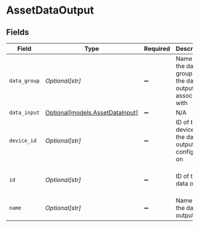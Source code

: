 # AssetDataOutput


## Fields

| Field                                                          | Type                                                           | Required                                                       | Description                                                    | Example                                                        |
| -------------------------------------------------------------- | -------------------------------------------------------------- | -------------------------------------------------------------- | -------------------------------------------------------------- | -------------------------------------------------------------- |
| `data_group`                                                   | *Optional[str]*                                                | :heavy_minus_sign:                                             | Name of the data group that the data output is associated with | Control Pressure                                               |
| `data_input`                                                   | [Optional[models.AssetDataInput]](../models/assetdatainput.md) | :heavy_minus_sign:                                             | N/A                                                            |                                                                |
| `device_id`                                                    | *Optional[str]*                                                | :heavy_minus_sign:                                             | ID of the device that the data output is configured on         | 123                                                            |
| `id`                                                           | *Optional[str]*                                                | :heavy_minus_sign:                                             | ID of the data output                                          | 3fa85f64-5717-4562-b3fc-2c963f66afa6                           |
| `name`                                                         | *Optional[str]*                                                | :heavy_minus_sign:                                             | Name of the data output                                        | Digital Output 1                                               |